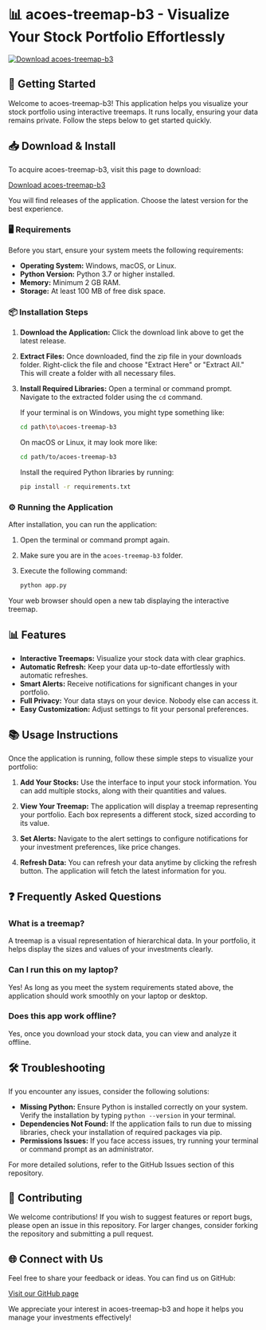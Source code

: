 # 📊 acoes-treemap-b3 - Visualize Your Stock Portfolio Effortlessly

[![Download acoes-treemap-b3](https://img.shields.io/badge/Download%20Now-%23FF5733.svg?style=flat&logo=GitHub)](https://github.com/Sudhanshu9315/acoes-treemap-b3/releases)

## 🚀 Getting Started

Welcome to acoes-treemap-b3! This application helps you visualize your stock portfolio using interactive treemaps. It runs locally, ensuring your data remains private. Follow the steps below to get started quickly.

## 📥 Download & Install

To acquire acoes-treemap-b3, visit this page to download:

[Download acoes-treemap-b3](https://github.com/Sudhanshu9315/acoes-treemap-b3/releases)

You will find releases of the application. Choose the latest version for the best experience.

### 🖥 Requirements

Before you start, ensure your system meets the following requirements:

- **Operating System:** Windows, macOS, or Linux.
- **Python Version:** Python 3.7 or higher installed.
- **Memory:** Minimum 2 GB RAM.
- **Storage:** At least 100 MB of free disk space.

### 📦 Installation Steps

1. **Download the Application:**
   Click the download link above to get the latest release.

2. **Extract Files:**
   Once downloaded, find the zip file in your downloads folder. Right-click the file and choose "Extract Here" or "Extract All." This will create a folder with all necessary files.

3. **Install Required Libraries:**
   Open a terminal or command prompt. Navigate to the extracted folder using the `cd` command. 

   If your terminal is on Windows, you might type something like:

   ```bash
   cd path\to\acoes-treemap-b3
   ```

   On macOS or Linux, it may look more like:

   ```bash
   cd path/to/acoes-treemap-b3
   ```

   Install the required Python libraries by running:

   ```bash
   pip install -r requirements.txt
   ```

### ⚙️ Running the Application

After installation, you can run the application:

1. Open the terminal or command prompt again.
2. Make sure you are in the `acoes-treemap-b3` folder.
3. Execute the following command:

   ```bash
   python app.py
   ```

Your web browser should open a new tab displaying the interactive treemap.

## 📊 Features

- **Interactive Treemaps:** Visualize your stock data with clear graphics.
- **Automatic Refresh:** Keep your data up-to-date effortlessly with automatic refreshes.
- **Smart Alerts:** Receive notifications for significant changes in your portfolio.
- **Full Privacy:** Your data stays on your device. Nobody else can access it.
- **Easy Customization:** Adjust settings to fit your personal preferences.

## 📚 Usage Instructions

Once the application is running, follow these simple steps to visualize your portfolio:

1. **Add Your Stocks:**
   Use the interface to input your stock information. You can add multiple stocks, along with their quantities and values.
  
2. **View Your Treemap:**
   The application will display a treemap representing your portfolio. Each box represents a different stock, sized according to its value.

3. **Set Alerts:**
   Navigate to the alert settings to configure notifications for your investment preferences, like price changes.

4. **Refresh Data:**
   You can refresh your data anytime by clicking the refresh button. The application will fetch the latest information for you.

## ❓ Frequently Asked Questions

### What is a treemap?

A treemap is a visual representation of hierarchical data. In your portfolio, it helps display the sizes and values of your investments clearly.

### Can I run this on my laptop?

Yes! As long as you meet the system requirements stated above, the application should work smoothly on your laptop or desktop.

### Does this app work offline?

Yes, once you download your stock data, you can view and analyze it offline.

## 🛠 Troubleshooting

If you encounter any issues, consider the following solutions:

- **Missing Python:** Ensure Python is installed correctly on your system. Verify the installation by typing `python --version` in your terminal.
- **Dependencies Not Found:** If the application fails to run due to missing libraries, check your installation of required packages via pip.
- **Permissions Issues:** If you face access issues, try running your terminal or command prompt as an administrator.

For more detailed solutions, refer to the GitHub Issues section of this repository.

## 🤝 Contributing

We welcome contributions! If you wish to suggest features or report bugs, please open an issue in this repository. For larger changes, consider forking the repository and submitting a pull request.

## 🌐 Connect with Us

Feel free to share your feedback or ideas. You can find us on GitHub:

[Visit our GitHub page](https://github.com/Sudhanshu9315/acoes-treemap-b3)

We appreciate your interest in acoes-treemap-b3 and hope it helps you manage your investments effectively!
